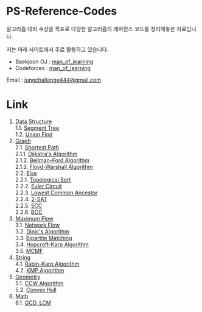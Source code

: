 # PS-Reference-Codes
알고리즘 대회 수상을 목표로 다양한 알고리즘의 레퍼런스 코드를 정리해놓은 자료입니다.

저는 아래 사이트에서 주로 활동하고 있습니다.
* Baekjoon OJ : [man_of_learning](https://www.acmicpc.net/user/man_of_learning)
* Codeforces : [man_of_learning](https://codeforces.com/profile/man_of_learning)

Email : <jungchallenge444@gmail.com>

# Link
1. [Data Structure]()        
1.1. [Segment Tree]()          
1.2. [Union Find]()        
2. [Graph]()            
2.1. [Shortest Path]()              
2.1.1. [Dijkstra's Algorithm]()               
2.1.2. [Bellman-Ford Algorithm]()              
2.1.3. [Floyd-Warshall Algorithm]()             
2.2. [Else]()             
2.2.1. [Topological Sort]()              
2.2.2. [Euler Circuit]()               
2.2.3. [Lowest Common Ancestor]()               
2.2.4. [2-SAT]()            
2.2.5. [SCC]()                     
2.2.6. [BCC]()          
3. [Maximum Flow]()    
3.1. [Network Flow]()    
3.2. [Dinic's Algorithm]()    
3.3. [Bipartite Matching]()    
3.4. [Hopcroft-Karp Algorithm]()    
3.5. [MCMF]()    
4. [String]()    
4.1. [Rabin-Karp Algorithm]()    
4.2. [KMP Algorithm]()    
5. [Geometry]()    
5.1. [CCW Algorithm]()    
5.2. [Convex Hull]()    
6. [Math]()    
6.1. [GCD, LCM]()    
